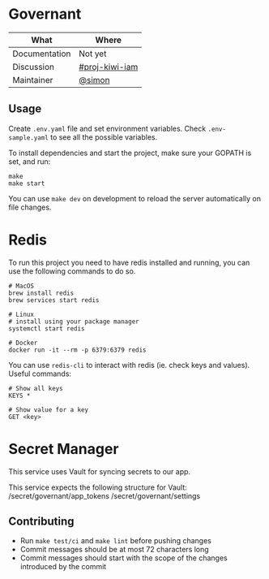 # Governant

| What          | Where                                                             |
| ------------- | ----------------------------------------------------------------- |
| Documentation | Not yet                                                           |
| Discussion    | [#proj-kiwi-iam](https://skypicker.slack.com/messages/CE7KLCKCP/) |
| Maintainer    | [@simon](https://gitlab.skypicker.com/simon.prochazka/)           |

## Usage

Create `.env.yaml` file and set environment variables. Check `.env-sample.yaml`
to see all the possible variables.

To install dependencies and start the project, make sure your GOPATH is set,
and run:

```
make
make start
```

You can use `make dev` on development to reload the server automatically on file
changes.

# Redis

To run this project you need to have redis installed and running, you can use
the following commands to do so.

```shell
# MacOS
brew install redis
brew services start redis

# Linux
# install using your package manager
systemctl start redis

# Docker
docker run -it --rm -p 6379:6379 redis
```

You can use `redis-cli` to interact with redis (ie. check keys and values).
Useful commands:

```shell
# Show all keys
KEYS *

# Show value for a key
GET <key>
```

# Secret Manager

This service uses Vault for syncing secrets to our app.

This service expects the following structure for Vault:
/secret/governant/app_tokens
/secret/governant/settings

## Contributing

- Run `make test/ci` and `make lint` before pushing changes
- Commit messages should be at most 72 characters long
- Commit messages should start with the scope of the changes introduced by the commit
